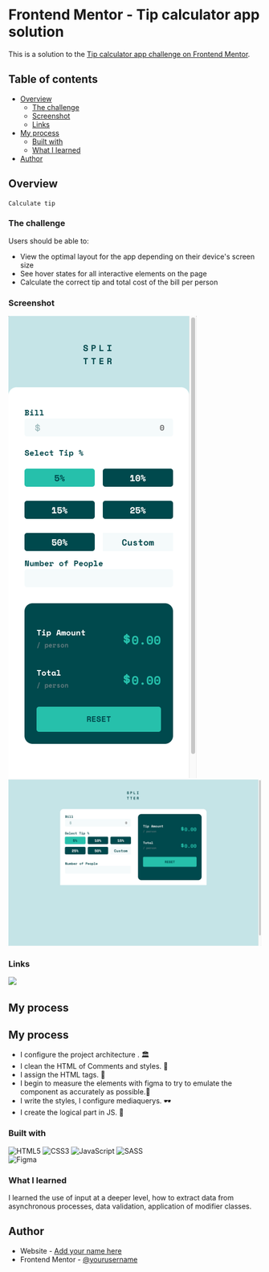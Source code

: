 # Frontend Mentor - Tip calculator app solution

This is a solution to the [Tip calculator app challenge on Frontend Mentor](https://www.frontendmentor.io/challenges/tip-calculator-app-ugJNGbJUX).

## Table of contents

- [Overview](#overview)
  - [The challenge](#the-challenge)
  - [Screenshot](#screenshot)
  - [Links](#links)
- [My process](#my-process)
  - [Built with](#built-with)
  - [What I learned](#what-i-learned)
- [Author](#author)


## Overview

    Calculate tip

### The challenge

Users should be able to:

- View the optimal layout for the app depending on their device's screen size
- See hover states for all interactive elements on the page
- Calculate the correct tip and total cost of the bill per person

### Screenshot

![Mobile mode](./src/images/screenshot/Mobile-mode.png)
![Desktop mode](./src/images/screenshot/Desktop-mode.png)

### Links

<a href="https://cyeguez.github.io/tip-calculator-app-main/" target="_blank"><img src="https://img.shields.io/badge/GitHub-100000?style=for-the-badge&logo=github&logoColor=white" target="_blank"></a>

## My process

## My process

- I configure the project architecture . 🏛️
- I clean the HTML of Comments and styles. 🧹
- I assign the HTML tags. 🎯
- I begin to measure the elements with figma to try to emulate the component as accurately as possible.📏
- I write the styles, I configure mediaquerys. 🕶️
- I create the logical part in JS. 🧠

### Built with


![HTML5](https://img.shields.io/badge/html5-%23E34F26.svg?style=for-the-badge&logo=html5&logoColor=white)
![CSS3](https://img.shields.io/badge/css3-%231572B6.svg?style=for-the-badge&logo=css3&logoColor=white)
![JavaScript](https://img.shields.io/badge/javascript-%23323330.svg?style=for-the-badge&logo=javascript&logoColor=%23F7DF1E)
![SASS](https://img.shields.io/badge/SASS-hotpink.svg?style=for-the-badge&logo=SASS&logoColor=white)  
![Figma](https://img.shields.io/badge/figma-%23F24E1E.svg?style=for-the-badge&logo=figma&logoColor=white)


### What I learned


I learned the use of input at a deeper level, how to extract data from asynchronous processes, data validation, application of modifier classes.






## Author

- Website - [Add your name here](https://github.com/cyeguez/tip-calculator-app-main)
- Frontend Mentor - [@yourusername](https://www.frontendmentor.io/profile/cyeguez)




